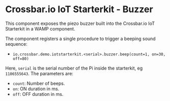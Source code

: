 # Crossbar.io IoT Starterkit - Buzzer

This component exposes the piezo buzzer built into the Crossbar.io IoT Starterkit in a WAMP component.

The component registers a single procedure to trigger a beeping sound sequence:

* `io.crossbar.demo.iotstarterkit.<serial>.buzzer.beep(count=1, on=30, off=80)`

Here, `serial` is the serial number of the Pi inside the starterkit, eg `1106555643`. The parameters are:

* `count`: Number of beeps.
* `on`: ON duration in ms.
* `off`: OFF duration in ms.
